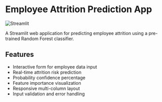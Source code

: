 # Employee Attrition Prediction App

![Streamlit](https://img.shields.io/badge/Streamlit-FF4B4B?style=for-the-badge&logo=Streamlit&logoColor=white)

A Streamlit web application for predicting employee attrition using a pre-trained Random Forest classifier.

## Features
- Interactive form for employee data input
- Real-time attrition risk prediction
- Probability confidence percentage
- Feature importance visualization
- Responsive multi-column layout
- Input validation and error handling

